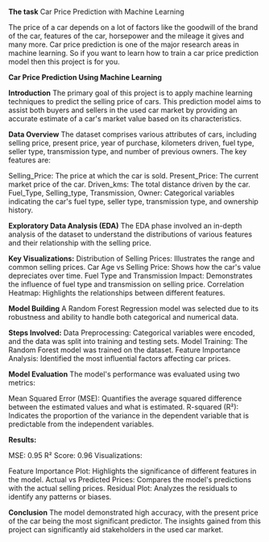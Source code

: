 **The task**
Car Price Prediction with Machine Learning

The price of a car depends on a lot of factors like the goodwill of the brand of the car,
features of the car, horsepower and the mileage it gives and many more. Car price
prediction is one of the major research areas in machine learning. So if you want to learn
how to train a car price prediction model then this project is for you.


**Car Price Prediction Using Machine Learning**

**Introduction**
The primary goal of this project is to apply machine learning techniques to predict the selling price of cars. This prediction model aims to assist both buyers and sellers in the used car market by providing an accurate estimate of a car's market value based on its characteristics.

**Data Overview**
The dataset comprises various attributes of cars, including selling price, present price, year of purchase, kilometers driven, fuel type, seller type, transmission type, and number of previous owners. The key features are:

Selling_Price: The price at which the car is sold.
Present_Price: The current market price of the car.
Driven_kms: The total distance driven by the car.
Fuel_Type, Selling_type, Transmission, Owner: Categorical variables indicating the car's fuel type, seller type, transmission type, and ownership history.

**Exploratory Data Analysis (EDA)**
The EDA phase involved an in-depth analysis of the dataset to understand the distributions of various features and their relationship with the selling price.

**Key Visualizations:**
Distribution of Selling Prices: Illustrates the range and common selling prices.
Car Age vs Selling Price: Shows how the car's value depreciates over time.
Fuel Type and Transmission Impact: Demonstrates the influence of fuel type and transmission on selling price.
Correlation Heatmap: Highlights the relationships between different features.

**Model Building**
A Random Forest Regression model was selected due to its robustness and ability to handle both categorical and numerical data.

**Steps Involved:**
Data Preprocessing: Categorical variables were encoded, and the data was split into training and testing sets.
Model Training: The Random Forest model was trained on the dataset.
Feature Importance Analysis: Identified the most influential factors affecting car prices.

**Model Evaluation**
The model's performance was evaluated using two metrics:

Mean Squared Error (MSE): Quantifies the average squared difference between the estimated values and what is estimated.
R-squared (R²): Indicates the proportion of the variance in the dependent variable that is predictable from the independent variables.

**Results:**

MSE: 0.95
R² Score: 0.96
Visualizations:

Feature Importance Plot: Highlights the significance of different features in the model.
Actual vs Predicted Prices: Compares the model's predictions with the actual selling prices.
Residual Plot: Analyzes the residuals to identify any patterns or biases.

**Conclusion**
The model demonstrated high accuracy, with the present price of the car being the most significant predictor. The insights gained from this project can significantly aid stakeholders in the used car market.